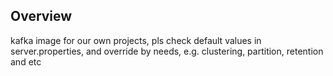 ## Overview

kafka image for our own projects, pls check default values in server.properties, and override by needs, e.g. clustering,
partition, retention and etc
